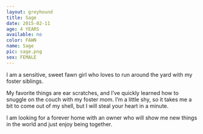 ```yaml
---
layout: greyhound
title: Sage
date: 2015-02-11
age: 4 YEARS
available: no
color: FAWN
name: Sage
pic: sage.png
sex: FEMALE
---
```


I am a sensitive, sweet fawn girl who loves to run around the yard with my foster siblings. 

My favorite things are ear scratches, and I’ve quickly learned how to snuggle on the couch with my foster mom. I’m a little shy, so it takes me a bit to come out of my shell, but I will steal your heart in a minute. 

I am looking for a forever home with an owner who will show me new things in the world and just enjoy being together. 